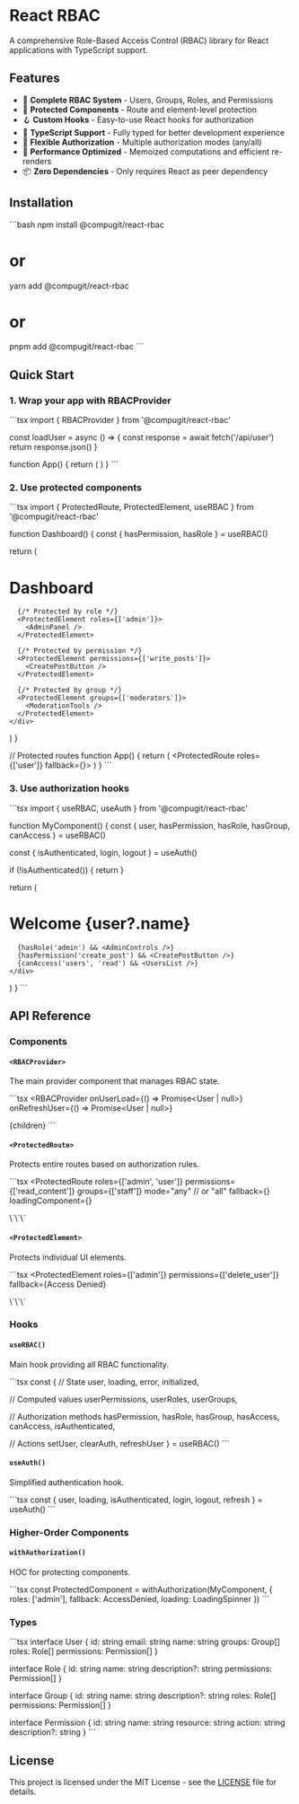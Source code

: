 # React RBAC

A comprehensive Role-Based Access Control (RBAC) library for React applications with TypeScript support.

## Features

- 🔐 **Complete RBAC System** - Users, Groups, Roles, and Permissions
- 🎯 **Protected Components** - Route and element-level protection
- 🪝 **Custom Hooks** - Easy-to-use React hooks for authorization
- 🔧 **TypeScript Support** - Fully typed for better development experience
- 🎨 **Flexible Authorization** - Multiple authorization modes (any/all)
- 🚀 **Performance Optimized** - Memoized computations and efficient re-renders
- 📦 **Zero Dependencies** - Only requires React as peer dependency

## Installation

\`\`\`bash
npm install @compugit/react-rbac
# or
yarn add @compugit/react-rbac
# or
pnpm add @compugit/react-rbac
\`\`\`

## Quick Start

### 1. Wrap your app with RBACProvider

\`\`\`tsx
import { RBACProvider } from '@compugit/react-rbac'

const loadUser = async () => {
  const response = await fetch('/api/user')
  return response.json()
}

function App() {
  return (
    <RBACProvider onUserLoad={loadUser}>
      <YourApp />
    </RBACProvider>
  )
}
\`\`\`

### 2. Use protected components

\`\`\`tsx
import { ProtectedRoute, ProtectedElement, useRBAC } from '@compugit/react-rbac'

function Dashboard() {
  const { hasPermission, hasRole } = useRBAC()

  return (
    <div>
      <h1>Dashboard</h1>
      
      {/* Protected by role */}
      <ProtectedElement roles={['admin']}>
        <AdminPanel />
      </ProtectedElement>

      {/* Protected by permission */}
      <ProtectedElement permissions={['write_posts']}>
        <CreatePostButton />
      </ProtectedElement>

      {/* Protected by group */}
      <ProtectedElement groups={['moderators']}>
        <ModerationTools />
      </ProtectedElement>
    </div>
  )
}

// Protected routes
function App() {
  return (
    <ProtectedRoute roles={['user']} fallback={<LoginPage />}>
      <Dashboard />
    </ProtectedRoute>
  )
}
\`\`\`

### 3. Use authorization hooks

\`\`\`tsx
import { useRBAC, useAuth } from '@compugit/react-rbac'

function MyComponent() {
  const { 
    user, 
    hasPermission, 
    hasRole, 
    hasGroup, 
    canAccess 
  } = useRBAC()
  
  const { isAuthenticated, login, logout } = useAuth()

  if (!isAuthenticated()) {
    return <LoginForm onLogin={login} />
  }

  return (
    <div>
      <h1>Welcome {user?.name}</h1>
      
      {hasRole('admin') && <AdminControls />}
      {hasPermission('create_post') && <CreatePostButton />}
      {canAccess('users', 'read') && <UsersList />}
    </div>
  )
}
\`\`\`

## API Reference

### Components

#### `<RBACProvider>`
The main provider component that manages RBAC state.

\`\`\`tsx
<RBACProvider 
  onUserLoad={() => Promise<User | null>}
  onRefreshUser={() => Promise<User | null>}
>
  {children}
</RBACProvider>
\`\`\`

#### `<ProtectedRoute>`
Protects entire routes based on authorization rules.

\`\`\`tsx
<ProtectedRoute
  roles={['admin', 'user']}
  permissions={['read_content']}
  groups={['staff']}
  mode="any" // or "all"
  fallback={<AccessDenied />}
  loadingComponent={<Loading />}
>
  <Dashboard />
</ProtectedRoute>
\`\`\`

#### `<ProtectedElement>`
Protects individual UI elements.

\`\`\`tsx
<ProtectedElement
  roles={['admin']}
  permissions={['delete_user']}
  fallback={<span>Access Denied</span>}
>
  <DeleteButton />
</ProtectedElement>
\`\`\`

### Hooks

#### `useRBAC()`
Main hook providing all RBAC functionality.

\`\`\`tsx
const {
  // State
  user,
  loading,
  error,
  initialized,
  
  // Computed values
  userPermissions,
  userRoles,
  userGroups,
  
  // Authorization methods
  hasPermission,
  hasRole,
  hasGroup,
  hasAccess,
  canAccess,
  isAuthenticated,
  
  // Actions
  setUser,
  clearAuth,
  refreshUser
} = useRBAC()
\`\`\`

#### `useAuth()`
Simplified authentication hook.

\`\`\`tsx
const {
  user,
  loading,
  isAuthenticated,
  login,
  logout,
  refresh
} = useAuth()
\`\`\`

### Higher-Order Components

#### `withAuthorization()`
HOC for protecting components.

\`\`\`tsx
const ProtectedComponent = withAuthorization(MyComponent, {
  roles: ['admin'],
  fallback: AccessDenied,
  loading: LoadingSpinner
})
\`\`\`

### Types

\`\`\`tsx
interface User {
  id: string
  email: string
  name: string
  groups: Group[]
  roles: Role[]
  permissions: Permission[]
}

interface Role {
  id: string
  name: string
  description?: string
  permissions: Permission[]
}

interface Group {
  id: string
  name: string
  description?: string
  roles: Role[]
  permissions: Permission[]
}

interface Permission {
  id: string
  name: string
  resource: string
  action: string
  description?: string
}
\`\`\`

## License

This project is licensed under the MIT License - see the [LICENSE](LICENSE) file for details.
